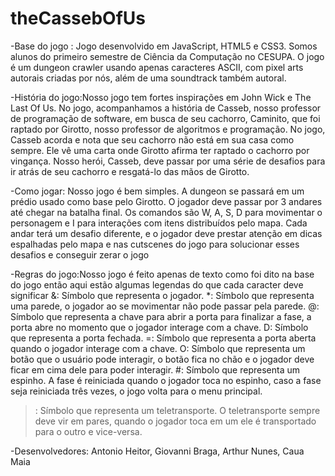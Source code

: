 # theCassebOfUs
-Base do jogo :
Jogo desenvolvido em JavaScript, HTML5 e CSS3. Somos alunos do primeiro semestre de Ciência da Computação no CESUPA. O jogo é um dungeon crawler usando apenas caracteres ASCII, com pixel arts autorais criadas por nós, além de uma soundtrack também autoral.

-História do jogo:Nosso jogo tem fortes inspirações em John Wick e The Last Of Us. No jogo, acompanhamos a história de Casseb, nosso professor de programação de software, em busca de seu cachorro, Caminito, que foi raptado por Girotto, nosso professor de algoritmos e programação. No jogo, Casseb acorda e nota que seu cachorro não está em sua casa como sempre. Ele vê uma carta onde Girotto afirma ter raptado o cachorro por vingança. Nosso herói, Casseb, deve passar por uma série de desafios para ir atrás de seu cachorro e resgatá-lo das mãos de Girotto.

-Como jogar: Nosso jogo é bem simples. A dungeon se passará em um prédio usado como base pelo Girotto. O jogador deve passar por 3 andares até chegar na batalha final. Os comandos são W, A, S, D para movimentar o personagem e I para interações com itens distribuídos pelo mapa. Cada andar terá um desafio diferente, e o jogador deve prestar atenção em dicas espalhadas pelo mapa e nas cutscenes do jogo para solucionar esses desafios e conseguir zerar o jogo

-Regras do jogo:Nosso jogo é feito apenas de texto como foi dito na base do jogo então aqui estão algumas legendas do que cada caracter deve significar
&: Símbolo que representa o jogador.
*: Símbolo que representa uma parede, o jogador ao se movimentar não pode passar pela parede.
@: Símbolo que representa a chave para abrir a porta para finalizar a fase, a porta abre no momento que o jogador interage com a chave.
D: Símbolo que representa a porta fechada.
=: Símbolo que representa a porta aberta quando o jogador interage com a chave.
O: Símbolo que representa um botão que o usuário pode interagir, o botão fica no chão e o jogador deve ficar em cima dele para poder interagir.
#: Símbolo que representa um espinho. A fase é reiniciada quando o jogador toca no espinho, caso a fase seja reiniciada três vezes, o jogo volta para o menu principal.
>: Símbolo que representa um teletransporte. O teletransporte sempre deve vir em pares, quando o jogador toca em um ele é transportado para o outro e vice-versa.

-Desenvolvedores: 
Antonio Heitor, 
Giovanni Braga,
Arthur Nunes, 
Caua Maia
